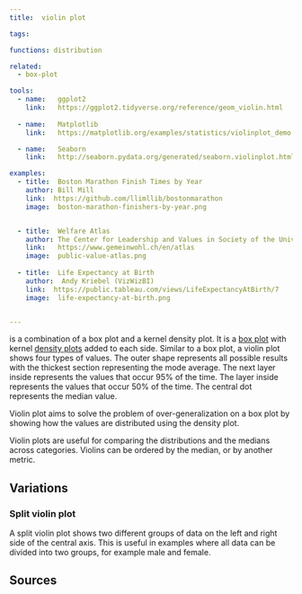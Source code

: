 ```yaml
---
title:  violin plot

tags:

functions: distribution

related:
  - box-plot

tools:
  - name:   ggplot2
    link:   https://ggplot2.tidyverse.org/reference/geom_violin.html
  
  - name:   Matplotlib
    link:   https://matplotlib.org/examples/statistics/violinplot_demo.html

  - name:   Seaborn
    link:   http://seaborn.pydata.org/generated/seaborn.violinplot.html?highlight=violin

examples:
  - title:  Boston Marathon Finish Times by Year
    author: Bill Mill
    link:  https://github.com/llimllib/bostonmarathon
    image:  boston-marathon-finishers-by-year.png


  - title:  Welfare Atlas
    author: The Center for Leadership and Values in Society of the University of St.Gallen
    link:   https://www.gemeinwohl.ch/en/atlas
    image:  public-value-atlas.png
    
  - title:  Life Expectancy at Birth
    author:  Andy Kriebel (VizWizBI)
    link:  https://public.tableau.com/views/LifeExpectancyAtBirth/7
    image:  life-expectancy-at-birth.png


---
```

is a combination of a box plot and a kernel density plot. It is a [box plot](/box-plot) with kernel [density plots](density-plot) added to each side. Similar to a box plot, a violin plot shows four types of values. The outer shape represents all possible results with the thickest section representing the mode average. The next layer inside represents the values that occur 95% of the time. The layer inside represents the values that occur 50% of the time. The central dot represents the median value.

<!--more-->
Violin plot aims to solve the problem of over-generalization on a box plot by showing how the values are distributed using the density plot.

Violin plots are useful for comparing the distributions and the medians across categories. Violins can be ordered by the median, or by another metric.

## Variations

### Split violin plot
A split violin plot shows two different groups of data on the left and right side of the central axis. This is useful in examples where all data can be divided into two groups, for example male and female.

## Sources
[^hintze]: The violin plot was first introduced in this paper Hintze, Jerry & Nelson, Ray. (1998). [Violin Plots: A Box Plot-Density Trace Synergism.](https://search.proquest.com/openview/dcd68eb137d2d6b08aa23f37e34e0b01/1?pq-origsite=gscholar) American Statistician - AMER STATIST. 52. 181-184. 10.1080/00031305.1998.10480559. 
 
